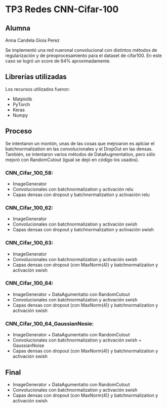 # TP3 Redes CNN-Cifar-100
## Alumna
Anna Candela Gioia Perez





Se implementó una red nueronal convolucional con distintos métodos de regularización y de preoprocesamiento para el dataset de cifar100. En este caso se logró un score de 64% aproximadamente. 

## Librerías utilizadas
Los recursos utilizados fueron:
* Matplolib
* PyTorch
* Keras
* Numpy


## Proceso 
Se intentaron un montón, unas de las cosas que mejroaron es aplciar el batchnormalization en las convolucionales y el DropOut en las densas. También, se intentaron varios métodos de DataAugmentation, pero sólo mejoró con RandomCutout (igual se dejó en código los usados). 
### CNN_Cifar_100_58: 
* ImageGenerator
* Convolucionales con batchnormalization y activación relu
* Capas densas con dropout y batchnormalization y activación relu
### CNN_Cifar_100_62: 
* ImageGenerator
* Convolucionales con batchnormalization y activación swish
* Capas densas con dropout y batchnormalization y activación swish

### CNN_Cifar_100_63:
* ImageGenerator
* Convolucionales con batchnormalization y activación swish
* Capas densas con dropout (con MaxNorm(4)) y batchnormalization y activación swish

### CNN_Cifar_100_64:
* ImageGenerator + DataAgumentatio con RandomCutout
* Convolucionales con batchnormalization y activación swish
* Capas densas con dropout (con MaxNorm(4)) y batchnormalization y activación swish

### CNN_Cifar_100_64_GaussianNosie:
* ImageGenerator + DataAgumentatio con RandomCutout
* Convolucionales con batchnormalization y activación swish + GaussianNoise
* Capas densas con dropout (con MaxNorm(4)) y batchnormalization y activación swish

## Final
* ImageGenerator + DataAgumentatio con RandomCutout 
* Convolucionales con batchnormalization y activación swish
* Capas densas con dropout (con MaxNorm(4)) y batchnormalization y activación swish
